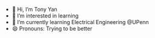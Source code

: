 - 👋 Hi, I’m Tony Yan
- 👀 I’m interested in learning
- 🌱 I’m currently learning Electrical Engineering @UPenn
- 😄 Pronouns: Trying to be better

<!---
TonyY1999/TonyY1999 is a ✨ special ✨ repository because its `README.md` (this file) appears on your GitHub profile.
You can click the Preview link to take a look at your changes.
--->
